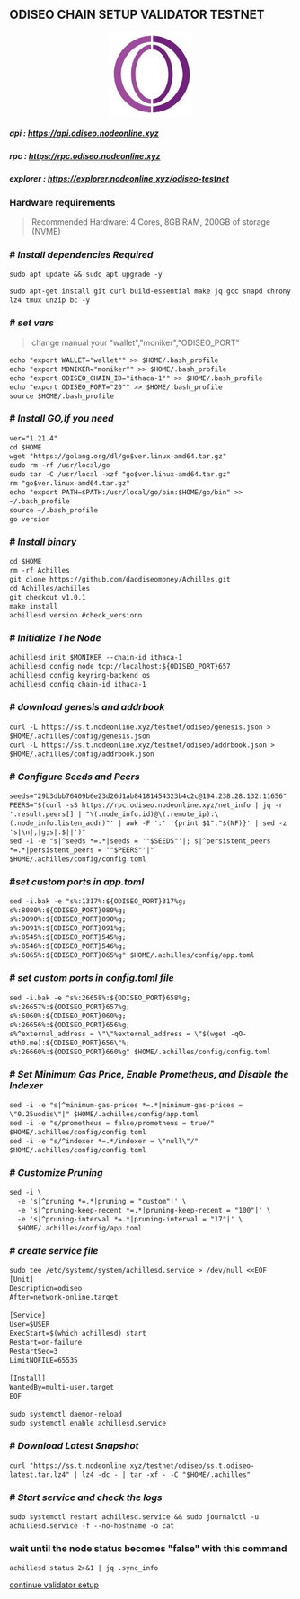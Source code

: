 ## **ODISEO CHAIN SETUP VALIDATOR TESTNET**

<p align= "center">
<img src="https://github.com/nodeonline/testnet-node-runner/blob/main/Odiseo/logo-odiseo.jpg" "width="250" height="150" /><b\>

##### api      : https://api.odiseo.nodeonline.xyz
##### rpc      : https://rpc.odiseo.nodeonline.xyz
##### explorer : https://explorer.nodeonline.xyz/odiseo-testnet




### Hardware requirements
> Recommended Hardware: 4 Cores, 8GB RAM, 200GB of storage (NVME)




### # _Install dependencies Required_
```
sudo apt update && sudo apt upgrade -y
```
```
sudo apt-get install git curl build-essential make jq gcc snapd chrony lz4 tmux unzip bc -y
```


### # _set vars_
> change manual your "wallet","moniker","ODISEO_PORT" 
```
echo "export WALLET="wallet"" >> $HOME/.bash_profile
echo "export MONIKER="moniker"" >> $HOME/.bash_profile
echo "export ODISEO_CHAIN_ID="ithaca-1"" >> $HOME/.bash_profile
echo "export ODISEO_PORT="20"" >> $HOME/.bash_profile
source $HOME/.bash_profile
```


### # _Install GO,If you need_ 
```
ver="1.21.4"
cd $HOME
wget "https://golang.org/dl/go$ver.linux-amd64.tar.gz"
sudo rm -rf /usr/local/go
sudo tar -C /usr/local -xzf "go$ver.linux-amd64.tar.gz"
rm "go$ver.linux-amd64.tar.gz"
echo "export PATH=$PATH:/usr/local/go/bin:$HOME/go/bin" >> ~/.bash_profile
source ~/.bash_profile
go version
```

### # _Install binary_ 
```
cd $HOME
rm -rf Achilles
git clone https://github.com/daodiseomoney/Achilles.git
cd Achilles/achilles
git checkout v1.0.1
make install
achillesd version #check_versionn
```

### # _Initialize The Node_ 
```
achillesd init $MONIKER --chain-id ithaca-1
achillesd config node tcp://localhost:${ODISEO_PORT}657
achillesd config keyring-backend os
achillesd config chain-id ithaca-1
```

### # _download genesis and addrbook_
```
curl -L https://ss.t.nodeonline.xyz/testnet/odiseo/genesis.json > $HOME/.achilles/config/genesis.json
curl -L https://ss.t.nodeonline.xyz/testnet/odiseo/addrbook.json > $HOME/.achilles/config/addrbook.json
```

### # _Configure Seeds and Peers_ 
```
seeds="29b3dbb76409b6e23d26d1ab84181454323b4c2c@194.238.28.132:11656"
PEERS="$(curl -sS https://rpc.odiseo.nodeonline.xyz/net_info | jq -r '.result.peers[] | "\(.node_info.id)@\(.remote_ip):\(.node_info.listen_addr)"' | awk -F ':' '{print $1":"$(NF)}' | sed -z 's|\n|,|g;s|.$||')"
sed -i -e "s|^seeds *=.*|seeds = '"$SEEDS"'|; s|^persistent_peers *=.*|persistent_peers = '"$PEERS"'|" $HOME/.achilles/config/config.toml
```

### #_set custom ports in app.toml_
```
sed -i.bak -e "s%:1317%:${ODISEO_PORT}317%g;
s%:8080%:${ODISEO_PORT}080%g;
s%:9090%:${ODISEO_PORT}090%g;
s%:9091%:${ODISEO_PORT}091%g;
s%:8545%:${ODISEO_PORT}545%g;
s%:8546%:${ODISEO_PORT}546%g;
s%:6065%:${ODISEO_PORT}065%g" $HOME/.achilles/config/app.toml
```

### # _set custom ports in config.toml file_
```
sed -i.bak -e "s%:26658%:${ODISEO_PORT}658%g;
s%:26657%:${ODISEO_PORT}657%g;
s%:6060%:${ODISEO_PORT}060%g;
s%:26656%:${ODISEO_PORT}656%g;
s%^external_address = \"\"%external_address = \"$(wget -qO- eth0.me):${ODISEO_PORT}656\"%;
s%:26660%:${ODISEO_PORT}660%g" $HOME/.achilles/config/config.toml
```

### # _Set Minimum Gas Price, Enable Prometheus, and Disable the Indexer_ 
```
sed -i -e "s|^minimum-gas-prices *=.*|minimum-gas-prices = \"0.25uodis\"|" $HOME/.achilles/config/app.toml
sed -i -e "s/prometheus = false/prometheus = true/" $HOME/.achilles/config/config.toml
sed -i -e "s/^indexer *=.*/indexer = \"null\"/" $HOME/.achilles/config/config.toml
```

### # _Customize Pruning_ 
```
sed -i \
  -e 's|^pruning *=.*|pruning = "custom"|' \
  -e 's|^pruning-keep-recent *=.*|pruning-keep-recent = "100"|' \
  -e 's|^pruning-interval *=.*|pruning-interval = "17"|' \
  $HOME/.achilles/config/app.toml
```

### # _create service file_ 
```
sudo tee /etc/systemd/system/achillesd.service > /dev/null <<EOF
[Unit]
Description=odiseo
After=network-online.target

[Service]
User=$USER
ExecStart=$(which achillesd) start
Restart=on-failure
RestartSec=3
LimitNOFILE=65535

[Install]
WantedBy=multi-user.target
EOF

sudo systemctl daemon-reload
sudo systemctl enable achillesd.service
```


### # _Download Latest Snapshot_
```
curl "https://ss.t.nodeonline.xyz/testnet/odiseo/ss.t.odiseo-latest.tar.lz4" | lz4 -dc - | tar -xf - -C "$HOME/.achilles"
```



### # _Start service and check the logs_ 
```
sudo systemctl restart achillesd.service && sudo journalctl -u achillesd.service -f --no-hostname -o cat
```

### wait until the node status becomes "false" with this command
```
achillesd status 2>&1 | jq .sync_info
```

[continue validator setup](https://github.com/nodeonline/testnet-node-runner/blob/main/Odiseo/cli%20cheatsheet.md)


